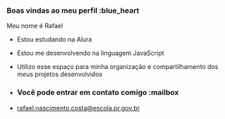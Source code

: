 ### Boas vindas ao meu perfil :blue_heart

Meu nome é Rafael 

- Estou estudando na Alura
- Estou me desenvolvendo na linguagem JavaScript
- Utilizo esse espaço para minha organização e compartilhamento dos meus projetos desenvolvidos

- ### Você pode entrar em contato comigo :mailbox

- rafael.nascimento.costa@escola.pr.gov.br
